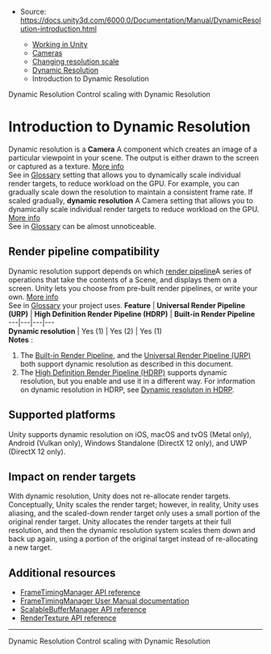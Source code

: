 * Source: https://docs.unity3d.com/6000.0/Documentation/Manual/DynamicResolution-introduction.html

  * [Working in Unity](https://docs.unity3d.com/6000.0/Documentation/Manual/working-in-unity.html)
  * [Cameras](https://docs.unity3d.com/6000.0/Documentation/Manual/Cameras.html)
  * [Changing resolution scale](https://docs.unity3d.com/6000.0/Documentation/Manual/resolution-scale.html)
  * [Dynamic Resolution](https://docs.unity3d.com/6000.0/Documentation/Manual/DynamicResolution-landing.html)
  * Introduction to Dynamic Resolution


[](https://docs.unity3d.com/6000.0/Documentation/Manual/DynamicResolution-landing.html)
Dynamic Resolution
[](https://docs.unity3d.com/6000.0/Documentation/Manual/DynamicResolution-control.html)
Control scaling with Dynamic Resolution
# Introduction to Dynamic Resolution
Dynamic resolution is a **Camera** A component which creates an image of a particular viewpoint in your scene. The output is either drawn to the screen or captured as a texture. [More info](https://docs.unity3d.com/6000.0/Documentation/Manual/CamerasOverview.html)  
See in [Glossary](https://docs.unity3d.com/6000.0/Documentation/Manual/Glossary.html#Camera) setting that allows you to dynamically scale individual render targets, to reduce workload on the GPU. For example, you can gradually scale down the resolution to maintain a consistent frame rate. If scaled gradually, **dynamic resolution** A Camera setting that allows you to dynamically scale individual render targets to reduce workload on the GPU. [More info](https://docs.unity3d.com/6000.0/Documentation/Manual/DynamicResolution-landing.html)  
See in [Glossary](https://docs.unity3d.com/6000.0/Documentation/Manual/Glossary.html#dynamicresolution) can be almost unnoticeable.
## Render pipeline compatibility
Dynamic resolution support depends on which [render pipeline](https://docs.unity3d.com/6000.0/Documentation/Manual/render-pipelines.html)A series of operations that take the contents of a Scene, and displays them on a screen. Unity lets you choose from pre-built render pipelines, or write your own. [More info](https://docs.unity3d.com/6000.0/Documentation/Manual/render-pipelines.html)  
See in [Glossary](https://docs.unity3d.com/6000.0/Documentation/Manual/Glossary.html#Renderpipeline) your project uses.
**Feature** | **Universal Render Pipeline (URP)** | **High Definition Render Pipeline (HDRP)** | **Built-in Render Pipeline**  
---|---|---|---  
**Dynamic resolution** | Yes (1) | Yes (2) | Yes (1)  
**Notes** :
  1. The [Built-in Render Pipeline](https://docs.unity3d.com/6000.0/Documentation/Manual/built-in-render-pipeline.html), and the [Universal Render Pipeline (URP)](https://docs.unity3d.com/6000.0/Documentation/Manual/universal-render-pipeline.html) both support dynamic resolution as described in this document.
  2. The [High Definition Render Pipeline (HDRP)](https://docs.unity3d.com/6000.0/Documentation/Manual/high-definition-render-pipeline.html) supports dynamic resolution, but you enable and use it in a different way. For information on dynamic resolution in HDRP, see [Dynamic resoluton in HDRP](https://docs.unity3d.com/Packages/com.unity.render-pipelines.high-definition@latest?subfolder=/manual/Dynamic-Resolution.html).


## Supported platforms
Unity supports dynamic resolution on iOS, macOS and tvOS (Metal only), Android (Vulkan only), Windows Standalone (DirectX 12 only), and UWP (DirectX 12 only).
## Impact on render targets
With dynamic resolution, Unity does not re-allocate render targets. Conceptually, Unity scales the render target; however, in reality, Unity uses aliasing, and the scaled-down render target only uses a small portion of the original render target. Unity allocates the render targets at their full resolution, and then the dynamic resolution system scales them down and back up again, using a portion of the original target instead of re-allocating a new target.
## Additional resources
  * [FrameTimingManager API reference](https://docs.unity3d.com/6000.0/Documentation/ScriptReference/FrameTimingManager.html)
  * [FrameTimingManager User Manual documentation](https://docs.unity3d.com/6000.0/Documentation/Manual/frame-timing-manager.html)
  * [ScalableBufferManager API reference](https://docs.unity3d.com/6000.0/Documentation/ScriptReference/ScalableBufferManager.html)
  * [RenderTexture API reference](https://docs.unity3d.com/6000.0/Documentation/ScriptReference/RenderTexture.html)


* * *
[](https://docs.unity3d.com/6000.0/Documentation/Manual/DynamicResolution-landing.html)
Dynamic Resolution
[](https://docs.unity3d.com/6000.0/Documentation/Manual/DynamicResolution-control.html)
Control scaling with Dynamic Resolution
